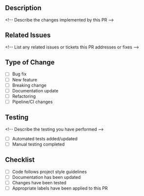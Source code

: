 ## Description
<\!-- Describe the changes implemented by this PR -->

## Related Issues
<\!-- List any related issues or tickets this PR addresses or fixes -->

## Type of Change
- [ ] Bug fix
- [ ] New feature
- [ ] Breaking change
- [ ] Documentation update
- [ ] Refactoring
- [ ] Pipeline/CI changes

## Testing
<\!-- Describe the testing you have performed -->
- [ ] Automated tests added/updated
- [ ] Manual testing completed

## Checklist
- [ ] Code follows project style guidelines
- [ ] Documentation has been updated
- [ ] Changes have been tested
- [ ] Appropriate labels have been applied to this PR
